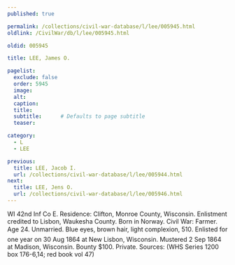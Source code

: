 ```yaml
---
published: true

permalink: /collections/civil-war-database/l/lee/005945.html
oldlink: /CivilWar/db/l/lee/005945.html

oldid: 005945

title: LEE, James O.

pagelist:
  exclude: false
  order: 5945
  image: 
  alt:
  caption:
  title:
  subtitle:      # Defaults to page subtitle
  teaser:

category: 
  - L 
  - LEE

previous:
  title: LEE, Jacob I.
  url: /collections/civil-war-database/l/lee/005944.html  
next:
  title: LEE, Jens O.
  url: /collections/civil-war-database/l/lee/005946.html   
---
```

WI 42nd Inf Co E. Residence: Clifton, Monroe County, Wisconsin. Enlistment credited to Lisbon, Waukesha County. Born in Norway. Civil War: Farmer. Age 24. Unmarried. Blue eyes, brown hair, light complexion, 5&#146;10&#148;. Enlisted for one year on 30 Aug 1864 at New Lisbon, Wisconsin. Mustered 2 Sep 1864 at Madison, Wisconsin. Bounty $100. Private. Sources: (WHS Series 1200 box 176-6,14; red book vol 47)